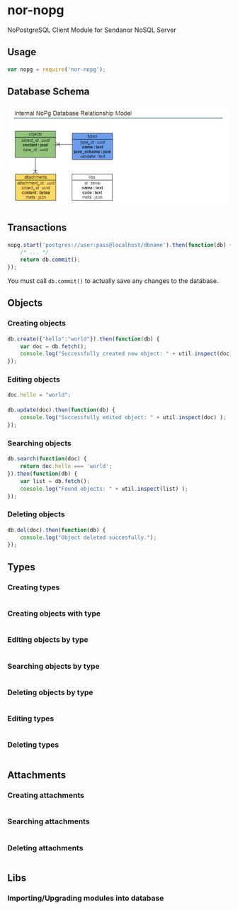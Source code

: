 nor-nopg
========

NoPostgreSQL Client Module for Sendanor NoSQL Server

Usage
-----

```javascript
var nopg = require('nor-nopg');
```

Database Schema
---------------

![ERS](gfx/ers.png "ERS")

Transactions
------------

```javascript
nopg.start('postgres://user:pass@localhost/dbname').then(function(db) {
	/* ... */
	return db.commit();
});
```

You must call `db.commit()` to actually save any changes to the database.

Objects
-------

### Creating objects

```javascript
db.create({"hello":"world"}).then(function(db) {
	var doc = db.fetch();
	console.log("Successfully created new object: " + util.inspect(doc) );
});
```

### Editing objects

```javascript
doc.hello = "world";

db.update(doc).then(function(db) {
	console.log("Successfully edited object: " + util.inspect(doc) );
});
```

### Searching objects

```javascript
db.search(function(doc) {
	return doc.hello === 'world';
}).then(function(db) {
	var list = db.fetch();
	console.log("Found objects: " + util.inspect(list) );
});
```

### Deleting objects

```javascript
db.del(doc).then(function(db) {
	console.log("Object deleted succesfully.");
});
```

Types
-----

### Creating types

```javascript
```

### Creating objects with type

```javascript
```

### Editing objects by type

```javascript
```

### Searching objects by type

```javascript
```

### Deleting objects by type

```javascript
```

### Editing types

```javascript
```

### Deleting types

```javascript
```

Attachments
-----------

### Creating attachments

```javascript
```

### Searching attachments

```javascript
```

### Deleting attachments

```javascript
```

Libs
----

### Importing/Upgrading modules into database

```javascript
```


